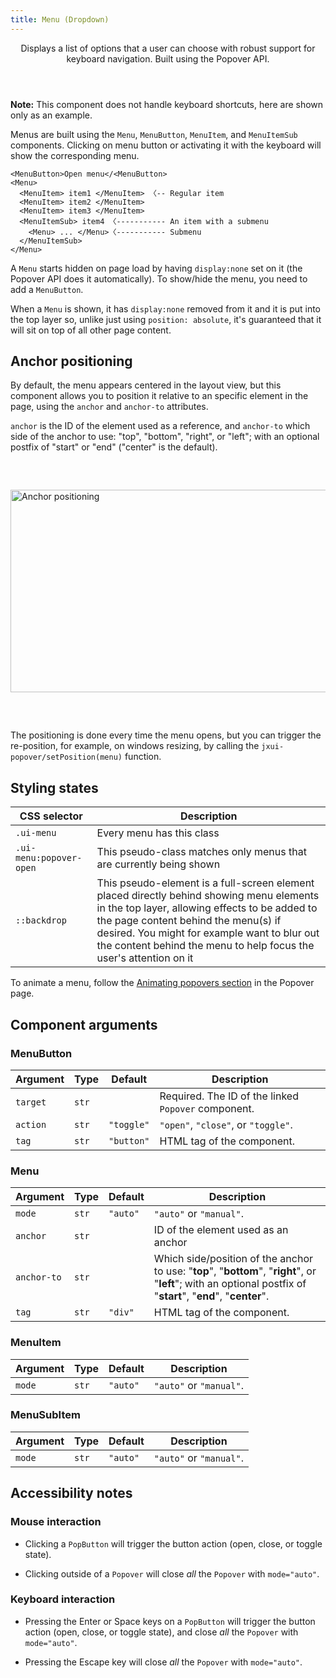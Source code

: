 ```yaml
---
title: Menu (Dropdown)
---
```


<Header title="Menu" section="UI components">
  Displays a list of options that a user can choose with robust support for
  keyboard navigation. Built using the Popover API.
</Header>

<ExampleTabs
  prefix="menu-demo"
  :panels="{
    'Result': 'ui.Menu.DemoResult',
    'HTML': 'ui.Menu.DemoHTML',
    'CSS': 'ui.Menu.DemoCSS',
  }"
/>

**Note:** This component does not handle keyboard shortcuts, here are shown only as an example.

Menus are built using the `Menu`, `MenuButton`, `MenuItem`, and `MenuItemSub` components. Clicking on menu button or activating it with the keyboard will show the corresponding menu.

```html+jinja
<MenuButton>Open menu</<MenuButton>
<Menu>
  <MenuItem> item1 </MenuItem> 〈-- Regular item
  <MenuItem> item2 </MenuItem>
  <MenuItem> item3 </MenuItem>
  <MenuItemSub> item4 〈----------- An item with a submenu
    <Menu> ... </Menu>〈----------- Submenu
  </MenuItemSub>
</Menu>
```

A `Menu` starts hidden on page load by having `display:none` set on it (the Popover API does it automatically). To show/hide the menu, you need to add a `MenuButton`.

When a `Menu` is shown, it has `display:none` removed from it and it is put into the top layer so, unlike just using `position: absolute`, it's guaranteed that it will sit on top of all other page content.


## Anchor positioning

By default, the menu appears centered in the layout view, but this component allows you to  position it relative to an specific element in the page, using the `anchor` and `anchor-to` attributes.

`anchor` is the ID of the element used as a reference, and  `anchor-to` which side of the anchor to use: "top", "bottom", "right", or "left"; with an optional postfix of "start" or "end" ("center" is the default).

<p>
  <img src="/static/img/anchors.png" alt="Anchor positioning"
    width="595" height="324" style="display:block;margin:60px auto;" />
</p>

The positioning is done every time the menu opens, but you can trigger the re-position, for example, on windows resizing, by calling the `jxui-popover/setPosition(menu)` function.


## Styling states

| CSS selector            | Description
| ----------------------- | --------------
| `.ui-menu`              | Every menu has this class
| `.ui-menu:popover-open` | This pseudo-class matches only menus that are currently being shown
| `::backdrop`            | This pseudo-element is a full-screen element placed directly behind showing menu elements in the top layer, allowing effects to be added to the page content behind the menu(s) if desired. You might for example want to blur out the content behind the menu to help focus the user's attention on it

To animate a menu, follow the [Animating popovers section](/headless/popover#animating-popovers) in the Popover page.


## Component arguments

### MenuButton

| Argument        | Type      | Default    | Description
| --------------- | --------- | ---------- | --------------
| `target`        | `str`     |            | Required. The ID of the linked `Popover` component.
| `action`        | `str`     | `"toggle"` | `"open"`, `"close"`, or `"toggle"`.
| `tag`           | `str`     | `"button"`    | HTML tag of the component.

### Menu

| Argument     | Type  | Default  | Description
| ------------ | ----- | -------- | --------------
| `mode`       | `str` | `"auto"` | `"auto"` or `"manual"`.
| `anchor`     | `str` |          | ID of the element used as an anchor
| `anchor-to`  | `str` |          | Which side/position of the anchor to use: "**top**", "**bottom**", "**right**", or "**left**"; with an optional postfix of "**start**", "**end**", "**center**".
| `tag`        | `str` | `"div"`  | HTML tag of the component.

### MenuItem

| Argument     | Type  | Default  | Description
| ------------ | ----- | -------- | --------------
| `mode`       | `str` | `"auto"` | `"auto"` or `"manual"`.

### MenuSubItem

| Argument     | Type  | Default  | Description
| ------------ | ----- | -------- | --------------
| `mode`       | `str` | `"auto"` | `"auto"` or `"manual"`.


## Accessibility notes

### Mouse interaction

- Clicking a `PopButton` will trigger the button action (open, close, or toggle state).

- Clicking outside of a `Popover` will close *all* the `Popover` with `mode="auto"`.


### Keyboard interaction

- Pressing the <Key>Enter</Key> or <Key>Space</Key> keys on a `PopButton` will trigger
the button action (open, close, or toggle state), and close *all* the `Popover` with `mode="auto"`.

- Pressing the <Key>Escape</Key> key will close *all* the `Popover` with `mode="auto"`.
